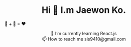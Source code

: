 # <div align=center> Hi 👋 I.m Jaewon Ko.</div>



🥩 + 🍺 = ❤️ 
<div align=center>  🌱 I’m currently learning React.js </div>
<div align=center>  📫 How to reach me sis9410@gmail.com </div>

